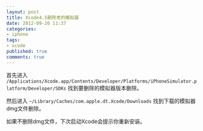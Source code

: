```yaml
---
layout: post
title: Xcode4.5删除老的模拟器
date: 2012-09-26 11:37
categories:
- iphone
tags:
- xcode
published: true
comments: true
---
```

首先进入
`/Applications/Xcode.app/Contents/Developer/Platforms/iPhoneSimulator.platform/Developer/SDKs`
找到要删除的模拟器版本删除。

然后进入
`~/Library/Caches/com.apple.dt.Xcode/Downloads`
找到下载的模拟器dmg文件删除。

如果不删除dmg文件，下次启动Xcode会提示你重新安装。
